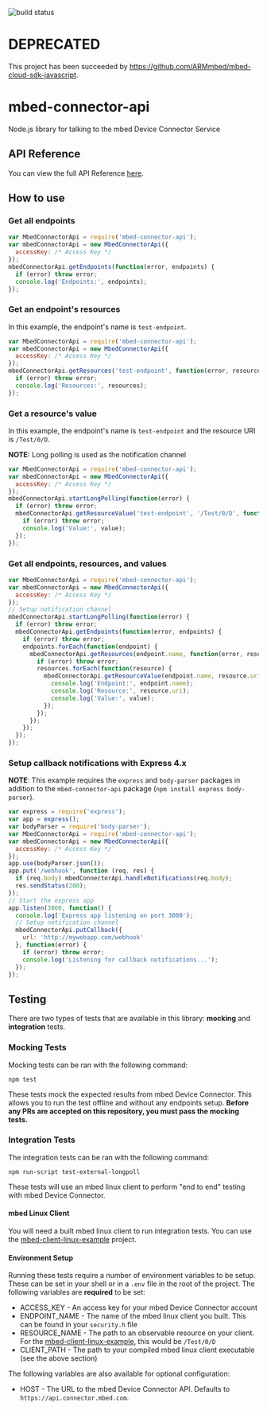 ![build status](https://travis-ci.org/ARMmbed/mbed-connector-api-node.svg?branch=master)

# DEPRECATED

This project has been succeeded by https://github.com/ARMmbed/mbed-cloud-sdk-javascript.

# mbed-connector-api

Node.js library for talking to the mbed Device Connector Service

## API Reference

You can view the full API Reference [here](docs/API.md).

## How to use

### Get all endpoints

```javascript
var MbedConnectorApi = require('mbed-connector-api');
var mbedConnectorApi = new MbedConnectorApi({
  accessKey: /* Access Key */
});
mbedConnectorApi.getEndpoints(function(error, endpoints) {
  if (error) throw error;
  console.log('Endpoints:', endpoints);
});
```

### Get an endpoint's resources
In this example, the endpoint's name is `test-endpoint`.

```javascript
var MbedConnectorApi = require('mbed-connector-api');
var mbedConnectorApi = new MbedConnectorApi({
  accessKey: /* Access Key */
});
mbedConnectorApi.getResources('test-endpoint', function(error, resources) {
  if (error) throw error;
  console.log('Resources:', resources);
});
```

### Get a resource's value
In this example, the endpoint's name is `test-endpoint` and the resource URI is `/Test/0/D`.

**NOTE:** Long polling is used as the notification channel

```javascript
var MbedConnectorApi = require('mbed-connector-api');
var mbedConnectorApi = new MbedConnectorApi({
  accessKey: /* Access Key */
});
mbedConnectorApi.startLongPolling(function(error) {
  if (error) throw error;
  mbedConnectorApi.getResourceValue('test-endpoint', '/Test/0/D', function(error, value) {
    if (error) throw error;
    console.log('Value:', value);
  });
});
```

### Get all endpoints, resources, and values
```javascript
var MbedConnectorApi = require('mbed-connector-api');
var mbedConnectorApi = new MbedConnectorApi({
  accessKey: /* Access Key */
});
// Setup notification channel
mbedConnectorApi.startLongPolling(function(error) {
  if (error) throw error;
  mbedConnectorApi.getEndpoints(function(error, endpoints) {
    if (error) throw error;
    endpoints.forEach(function(endpoint) {
      mbedConnectorApi.getResources(endpoint.name, function(error, resources) {
        if (error) throw error;
        resources.forEach(function(resource) {
          mbedConnectorApi.getResourceValue(endpoint.name, resource.uri, function(error, value) {
            console.log('Endpoint:', endpoint.name);
            console.log('Resource:', resource.uri);
            console.log('Value:', value);
          });
        });
      });
    });
  });
});
```

### Setup callback notifications with Express 4.x

**NOTE**: This example requires the `express` and `body-parser` packages in addition to the `mbed-connector-api` package (`npm install express body-parser`).

```javascript
var express = require('express');
var app = express();
var bodyParser = require('body-parser');
var MbedConnectorApi = require('mbed-connector-api');
var mbedConnectorApi = new MbedConnectorApi({
  accessKey: /* Access Key */
});
app.use(bodyParser.json());
app.put('/webhook', function (req, res) {
  if (req.body) mbedConnectorApi.handleNotifications(req.body);
  res.sendStatus(200);
});
// Start the express app
app.listen(3000, function() {
  console.log('Express app listening on port 3000');
  // Setup notification channel
  mbedConnectorApi.putCallback({
    url: 'http://mywebapp.com/webhook'
  }, function(error) {
    if (error) throw error;
    console.log('Listening for callback notifications...');
  });
});
```

## Testing
There are two types of tests that are available in this library: **mocking** and **integration** tests.

### Mocking Tests
Mocking tests can be ran with the following command:

```
npm test
```

These tests mock the expected results from mbed Device Connector. This allows you to run the test offline and without any endpoints setup. **Before any PRs are accepted on this repository, you must pass the mocking tests.**

### Integration Tests
The integration tests can be ran with the following command:

```
npm run-script test-external-longpoll
```

These tests will use an mbed linux client to perform "end to end" testing with mbed Device Connector.

#### mbed Linux Client

You will need a built mbed linux client to run integration tests. You can use the [mbed-client-linux-example](https://github.com/ARMmbed/mbed-client-linux-example) project.

#### Environment Setup
Running these tests require a number of environment variables to be setup. These can be set in your shell or in a `.env` file in the root of the project. The following variables are **required** to be set:

- ACCESS_KEY - An access key for your mbed Device Connector account
- ENDPOINT_NAME - The name of the mbed linux client you built. This can be found in your `security.h` file
- RESOURCE_NAME - The path to an observable resource on your client. For the [mbed-client-linux-example](https://github.com/ARMmbed/mbed-client-linux-example), this would be `/Test/0/D`
- CLIENT_PATH - The path to your compiled mbed linux client executable (see the above section)

The following variables are also available for optional configuration:

- HOST - The URL to the mbed Device Connector API. Defaults to `https://api.connector.mbed.com`.
